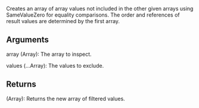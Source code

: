 Creates an array of array values not included in the other given arrays using SameValueZero for equality comparisons. The order and references of result values are determined by the first array.

## Arguments
array (Array): The array to inspect.

values (...Array): The values to exclude.


## Returns
(Array): Returns the new array of filtered values.
